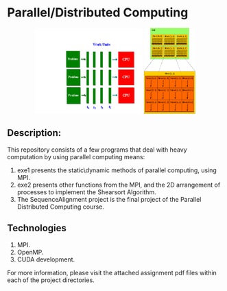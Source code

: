 # **Parallel/Distributed Computing** #

<p align="center">
  <img width=250 height=200 src="pdc.gif">
  <img width=120 height=200 src="cuda.png">
</p>

## Description: ##
This repository consists of a few programs that deal with heavy computation by using parallel computing means:
1. exe1 presents the static\dynamic methods of parallel computing, using MPI.
2. exe2 presents other functions from the MPI, and the 2D arrangement of processes to implement the Shearsort Algorithm.
3. The SequenceAlignment project is the final project of the Parallel Distributed Computing course.

## Technologies ##
1. MPI.
2. OpenMP.
3. CUDA development.

For more information, please visit the attached assignment pdf files within each of the project directories.